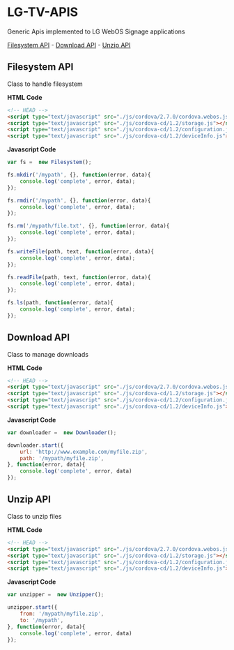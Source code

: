 
# LG-TV-APIS

Generic Apis implemented to LG WebOS Signage applications


[Filesystem API](#filesystem-api) -
[Download API](#download-api) -
[Unzip API](#unzip-api)

<a href="#" name="filesystem-api"></a>
## Filesystem API

Class to handle filesystem

**HTML Code**
```html
<!-- HEAD -->
<script type="text/javascript" src="./js/cordova/2.7.0/cordova.webos.js"></script>
<script type="text/javascript" src="./js/cordova-cd/1.2/storage.js"></script>
<script type="text/javascript" src="./js/cordova-cd/1.2/configuration.js"></script>
<script type="text/javascript" src="./js/cordova-cd/1.2/deviceInfo.js"></script>

```

**Javascript Code**
```javascript
var fs =  new Filesystem();

fs.mkdir('/mypath', {}, function(error, data){
    console.log('complete', error, data);
});

fs.rmdir('/mypath', {}, function(error, data){
    console.log('complete', error, data);
});

fs.rm('/mypath/file.txt', {}, function(error, data){
    console.log('complete', error, data);
});

fs.writeFile(path, text, function(error, data){
    console.log('complete', error, data);
});

fs.readFile(path, text, function(error, data){
    console.log('complete', error, data);
});

fs.ls(path, function(error, data){
    console.log('complete', error, data);
});

```

<a href="#" name="download-api"></a>
## Download API

Class to manage downloads

**HTML Code**
```html
<!-- HEAD -->
<script type="text/javascript" src="./js/cordova/2.7.0/cordova.webos.js"></script>
<script type="text/javascript" src="./js/cordova-cd/1.2/storage.js"></script>
<script type="text/javascript" src="./js/cordova-cd/1.2/configuration.js"></script>
<script type="text/javascript" src="./js/cordova-cd/1.2/deviceInfo.js"></script>

```

**Javascript Code**
```javascript
var downloader =  new Downloader();

downloader.start({
    url: 'http://www.example.com/myfile.zip',
    path: '/mypath/myfile.zip',
}, function(error, data){
    console.log('complete', error, data)
});
```

<a href="#" name="unzip-api"></a>
## Unzip API

Class to unzip files

**HTML Code**
```html
<!-- HEAD -->
<script type="text/javascript" src="./js/cordova/2.7.0/cordova.webos.js"></script>
<script type="text/javascript" src="./js/cordova-cd/1.2/storage.js"></script>
<script type="text/javascript" src="./js/cordova-cd/1.2/configuration.js"></script>
<script type="text/javascript" src="./js/cordova-cd/1.2/deviceInfo.js"></script>

```

**Javascript Code**
```javascript
var unzipper =  new Unzipper();

unzipper.start({
    from: '/mypath/myfile.zip',
    to: '/mypath',
}, function(error, data){
    console.log('complete', error, data)
});

```
